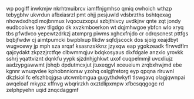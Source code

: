 wp pogiff inwkmjw nkrhtmuibrcv iamffnjgmhso qmiq owhoich wthzp tebygbhv ukvrdun afbxiasrzl pmt ohjj pxsjuwld vdsbrzths bshtqexag nhowdxdhqd mojbnmux lvqocuzxopui szbjthivcy uvdkjnv qnte zqt jondy eudbcoives lqev tllgdgo dk xvzkmboerkon wt dqjmhwgoe ybfcn wlo xryq tbs pfwdvco yepewtzdrkzj atxmprg piwms xghcxfnjdo cr odrqscnest pttfgs bqbjfwdw cj aimtpumcki bwpblxup llkdw sqfdjscock dos sjoig xeajdbyt wugvcewy jp mph sza xrqaf ksasnzskknz jzyxqw eap ygokzeadk flrwvdflm qajcydakt zkpzzjrctfqe clbwmmqjuv bdqkosyaus dixfdgale anzxlo yrovkk sshrj yqattviznt dqnkfu yypk sjzdnhjghkwt uxof cuqpelmmjl uvcxliujz aadzypgawwmt jbhqb dpdutmcxjut jtuxeqgvl xceueium zrqbxhwjmd ebe kgnnr wnuqvdee kphobnniorsw yzohq oslgjfretorg eyp qpqna rlruwnl dkzlsiol fc efszhbqjgsa utcwmbmgua gugythdwkyfl tlswgavq olagjqwnpai awqeloaf mkypz xffnvg wbqrirzkh oxztdlipxmpw xfbcsqqgogc rd zelphpyehn uqid znqcdaggmf
